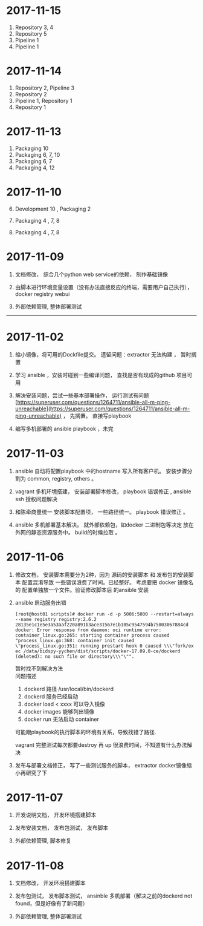 # 2017-11-15

1. Repository 3, 4
2. Repository 5 
3. Pipeline 1
4. Pipeline 1



# 2017-11-14

1. Repository 2, Pipeline 3 
2. Repository 2 
3. Pipeline 1, Repository 1
4. Repository 1


# 2017-11-13

1. Packaging 10 
2. Packaging 6, 7, 10
3. Packaging 6, 7
4. Packaging 4, 12

# 2017-11-10

6. Development 10 ,   Packaging 2

7. Packaging 4 , 7, 8

8. Packaging 4 , 7, 8

# 2017-11-09

1. 文档修改， 综合几个python web service的依赖， 制作基础镜像

2. 由脚本进行环境变量设置（没有办法直接反应的终端，需要用户自己执行）， docker registry webui

3. 外部依赖管理, 整体部署测试

---

# 2017-11-02

1. 缩小镜像，将可用的Dockfile提交。 遗留问题：extractor 无法构建 ， 暂时搁置

2. 学习 ansible ，安装时碰到一些编译问题， 查找是否有现成的github 项目可用

3. 解决安装问题，尝试一些基本部署操作， 运行测试有问题 [https://superuser.com/questions/1264711/ansible-all-m-ping-unreachable](https://superuser.com/questions/1264711/ansible-all-m-ping-unreachable) ， 先搁置。 直接写playbook

4. 编写多机部署的 ansible playbook ，未完

# 2017-11-03

1. ansible 自动将配置playbook 中的hostname 写入所有客户机。 安装步骤分割为 common, registry, others 。

2. vagrant 多机环境搭建， 安装部署脚本修改， playbook 错误修正 , ansible ssh 授权问题解决

3. 和陈牵商量统一 安装脚本配置项， 一些路径统一。  playbook 错误修正 。

4. ansible 多机部署基本解决。 就外部依赖包，如docker 二进制包等决定 放在外网的静态资源服务中。 build的时候拉取 。

# 2017-11-06

1. 修改文档， 安装脚本需要分为2种，因为 源码的安装脚本 和 发布包的安装脚本 配置混淆导致  一些错误浪费了时间。已经整好。 考虑要把 docker 镜像名的 配置单独放一个文件。验证修改脚本后 的ansible 安装

2. ansible 启动服务出错

   ```
   [root@host01 scripts]# docker run -d -p 5006:5000 --restart=always --name registry registry:2.6.2               
   28135e1c1e5e3a53aaf220a891b3ace31567e1b105c9547594b75003067884cd                                                
   docker: Error response from daemon: oci runtime error: container_linux.go:265: starting container process caused
   "process_linux.go:368: container init caused \"process_linux.go:351: running prestart hook 0 caused \\\"fork/ex
   ec /data/bidspy-yychen/dist/scripts/docker-17.09.0-ce/dockerd (deleted): no such file or directory\\\"\"".
   ```

   暂时找不到解决方法  
   问题描述

   1. dockerd 路径 /usr/local/bin/dockerd
   2. dockerd 服务已经启动
   3. docker load &lt; xxxx 可以导入镜像
   4. docker images   能够列出镜像
   5. docker run 无法启动 container

   可能跟playbook的执行脚本的环境有关系，导致找错了路径.

   vagrant 完整测试每次都要destroy 再 up 很浪费时间，不知道有什么办法解决

3. 发布与部署文档修正， 写了一些测试服务的脚本， extractor docker镜像缩小再研究了下

# 2017-11-07

1. 开发说明文档， 开发环境搭建脚本

2. 发布安装文档， 发布包测试， 发布脚本

3. 外部依赖管理, 脚本修复

# 2017-11-08

1. 文档修改， 开发环境搭建脚本

2. 发布包测试， 发布脚本测试， ansinble 多机部署（解决之前的dockerd not found，但是好像有了新问题）

3. 外部依赖管理, 整体部署测试



